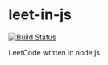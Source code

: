 # leet-in-js

[![Build Status](https://travis-ci.org/harrifeng/leet-in-js.svg?branch=master)](https://travis-ci.org/harrifeng/leet-in-js)

LeetCode written in node js
